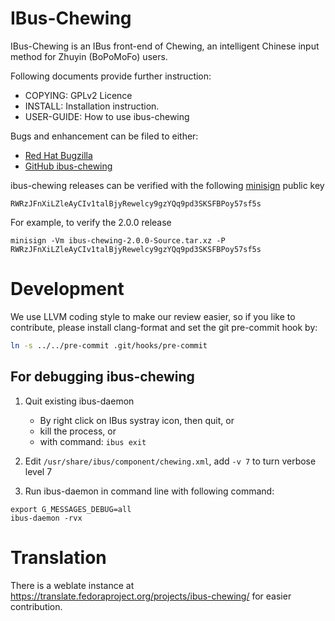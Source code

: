 # IBus-Chewing

IBus-Chewing is an IBus front-end of Chewing, an intelligent Chinese input
method for Zhuyin (BoPoMoFo) users.

Following documents provide further instruction:

 * COPYING: GPLv2 Licence
 * INSTALL: Installation instruction.
 * USER-GUIDE: How to use ibus-chewing

Bugs and enhancement can be filed to either:

 * [Red Hat Bugzilla](https://bugzilla.redhat.com/enter_bug.cgi?product=Fedora&component=ibus-chewing)
 * [GitHub ibus-chewing](https://github.com/definite/ibus-chewing/issues)


ibus-chewing releases can be verified with the following [minisign][] public key

    RWRzJFnXiLZleAyCIv1talBjyRewelcy9gzYQq9pd3SKSFBPoy57sf5s

For example, to verify the 2.0.0 release

    minisign -Vm ibus-chewing-2.0.0-Source.tar.xz -P RWRzJFnXiLZleAyCIv1talBjyRewelcy9gzYQq9pd3SKSFBPoy57sf5s

[minisign]: https://jedisct1.github.io/minisign/

# Development

We use LLVM coding style to make our review easier, so if you like to
contribute, please install clang-format and set the git pre-commit hook by:

```sh
ln -s ../../pre-commit .git/hooks/pre-commit
```

## For debugging ibus-chewing

1. Quit existing ibus-daemon
	* By right click on IBus systray icon, then quit, or
	* kill the process, or
	* with command: `ibus exit`

2. Edit `/usr/share/ibus/component/chewing.xml`, add `-v 7` to turn verbose level 7

3. Run ibus-daemon in command line with following command:
```
export G_MESSAGES_DEBUG=all
ibus-daemon -rvx
```

# Translation

There is a weblate instance at
https://translate.fedoraproject.org/projects/ibus-chewing/ for easier
contribution.